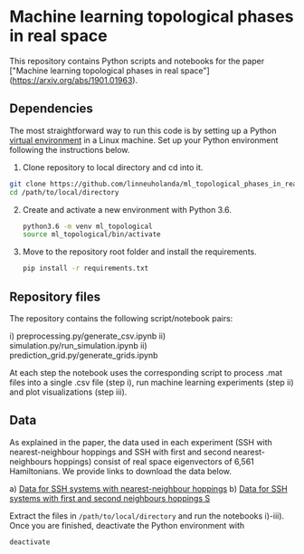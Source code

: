 # Machine learning topological phases in real space

This repository contains Python scripts and notebooks for the paper ["Machine learning topological phases in real space"]
(https://arxiv.org/abs/1901.01963). 

## Dependencies

The most straightforward way to run this code is by setting up a Python [virtual environment](https://docs.python.org/3/library/venv.html) in a Linux machine. Set up your Python environment following the instructions below.

1. Clone repository to local directory and cd into it.
```bash
git clone https://github.com/linneuholanda/ml_topological_phases_in_real_space.git /path/to/local/directory
cd /path/to/local/directory
```
2. Create and activate a new environment with Python 3.6.
    ```bash
    python3.6 -m venv ml_topological
    source ml_topological/bin/activate
    ``` 
3. Move to the repository root folder and install the requirements.
   ```bash
   pip install -r requirements.txt
   ```
 ## Repository files
 
 The repository contains the following script/notebook pairs:
 
 i) preprocessing.py/generate_csv.ipynb 
 ii) simulation.py/run_simulation.ipynb
 ii) prediction_grid.py/generate_grids.ipynb
 
 At each step the notebook uses the corresponding script to process .mat files into a single .csv file (step i), run machine learning experiments (step ii) and plot visualizations (step iii).
 
 ## Data
 
As explained in the paper, the data used in each experiment (SSH with nearest-neighbour hoppings and SSH with first and second nearest-neighbours hoppings) consist of real space eigenvectors of 6,561 Hamiltonians. We provide links to download the data below. 

a) [Data for SSH systems with nearest-neighbour hoppings](https://www.dropbox.com/s/h5pzbibt1z3zda6/nearest_neighbour_SSH_6561.rar?dl=0)
b) [Data for SSH systems with first and second neighbours hoppings S](https://www.dropbox.com/s/zmkfacu53p583na/first_and_second_neighbours_SSH_6561.rar?dl=0)

Extract the files in `/path/to/local/directory` and run the notebooks i)-iii). Once you are finished, deactivate the Python environment with

``` bash
deactivate
```
